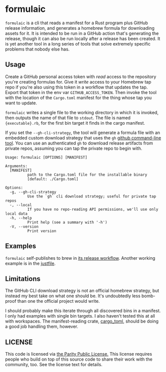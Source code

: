# formulaic

`formulaic` is a cli that reads a manifest for a Rust program plus GitHub release information, and generates a homebrew formula for downloading assets for it. It is intended to be run in a GitHub action that's generating the release, though it can also be run locally after a release has been created. It is yet another tool in a long series of tools that solve extremely specific problems that nobody else has.

## Usage

Create a GitHub personal access token with _read_ access to the repository you're creating formulas for. Give it _write_ access to your Homebrew tap repo if you're also using this token in a workflow that updates the tap. Export that token in the env var `GITHUB_ACCESS_TOKEN`. Then invoke the tool with the location of the `Cargo.toml` manifest for the thing whose tap you want to update.

`formulaic` writes a single file to the working directory in which it is invoked, then outputs the name of that file to `stdout`. The file is named `{executable}.rb`, for the first bin target it finds in the cargo manifest.

If you set the `--gh-cli-strategy`, the tool will generate a formula file with an embedded custom download strategy that uses the `gh` [github command-line tool](https://cli.github.com). You can use an authenticated `gh` to download release artifacts from private repos, assuming you can tap the private repo to begin with.

```text
Usage: formulaic [OPTIONS] [MANIFEST]

Arguments:
  [MANIFEST]
          path to the Cargo.toml file for the installable binary
          [default: ./Cargo.toml]

Options:
  -g, --gh-cli-strategy
          Use the `gh` cli download strategy; useful for private tap repos
  -, --local
          If you have no repo-reading API permissions, we'll use only local data
  -h, --help
          Print help (see a summary with '-h')
  -V, --version
          Print version
```

## Examples

`formulaic` self-publishes to brew in [its release workflow](./.github/workflows/release.yml). Another working example is in the [justfile](./.justfile).

## Limitations

The GitHub CLI download strategy is not an official homebrew strategy, but instead my best take on what one should be. It's undoubtedly less bomb-proof than one the official project would write.

I should probably make this iterate through all discovered bins in a manifest. I only had examples with single bin targets. I also haven't tested this at all with workspaces. The manifest-reading crate, [cargo_toml](https://lib.rs/crates/cargo_toml), should be doing a good job handling them, however.

## LICENSE

This code is licensed via [the Parity Public License.](https://paritylicense.com) This license requires people who build on top of this source code to share their work with the community, too. See the license text for details.
